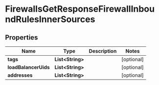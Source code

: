 

# FirewallsGetResponseFirewallInboundRulesInnerSources


## Properties

| Name | Type | Description | Notes |
|------------ | ------------- | ------------- | -------------|
|**tags** | **List&lt;String&gt;** |  |  [optional] |
|**loadBalancerUids** | **List&lt;String&gt;** |  |  [optional] |
|**addresses** | **List&lt;String&gt;** |  |  [optional] |




